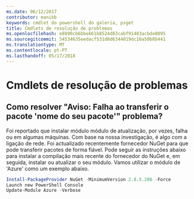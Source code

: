 ```yaml
---
ms.date: 06/12/2017
contributor: manikb
keywords: cmdlet do powershell do galeria, psget
title: Cmdlets de resolução de problemas
ms.openlocfilehash: e8890cb6bbe661b8524d83cabf91483acbde8095
ms.sourcegitcommit: 54534635eedacf531d8d6344019dc16a50b8b441
ms.translationtype: MT
ms.contentlocale: pt-PT
ms.lasthandoff: 05/17/2018
---
```

# <a name="troubleshooting-cmdlets"></a>Cmdlets de resolução de problemas

## <a name="how-to-resolve-warning-package-your-package-name-failed-to-download-issue"></a>Como resolver "Aviso: Falha ao transferir o pacote 'nome do seu pacote'" problema?

Foi reportado que instalar módulo módulo de atualização, por vezes, falha ou em algumas máquinas.
Com base na nossa investigação, é algo com a ligação de rede.
Foi actualizado recentemente fornecedor NuGet para que pode transferir pacotes de forma fiável.
Pode seguir as instruções abaixo para instalar a compilação mais recente do fornecedor do NuGet e, em seguida, instalar ou atualizar o seu módulo.
Vamos utilizar o módulo de 'Azure' como um exemplo abaixo.

```powershell
Install-PackageProvider NuGet -MinimumVersion 2.8.5.206 -Force
Launch new PowerShell Console
Update-Module Azure -Verbose
```